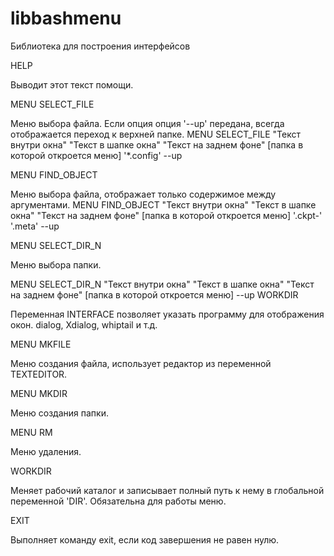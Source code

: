 # libbashmenu
Библиотека для построения интерфейсов


HELP

Выводит этот текст помощи.


MENU SELECT_FILE

Меню выбора файла.
Если oпция опция '--up' передана, всегда отображается переход к верхней папке.
MENU SELECT_FILE	"Текст внутри окна" "Текст в шапке окна" "Текст на заднем фоне" [папка в которой откроется меню] '*.config' --up


MENU FIND_OBJECT

Меню выбора файла, отображает только содержимое между аргументами.
MENU FIND_OBJECT	"Текст внутри окна" "Текст в шапке окна" "Текст на заднем фоне" [папка в которой откроется меню] '.ckpt-' '.meta' --up


MENU SELECT_DIR_N

Меню выбора папки.


MENU SELECT_DIR_N	"Текст внутри окна" "Текст в шапке окна" "Текст на заднем фоне" [папка в которой откроется меню] --up
WORKDIR

Переменная INTERFACE позволяет указать программу для отображения окон. dialog, Xdialog, whiptail и т.д.


MENU MKFILE

Меню создания файла, использует редактор из переменной TEXTEDITOR.


MENU MKDIR

Меню создания папки.


MENU RM

Меню удаления.


WORKDIR

Меняет рабочий каталог и записывает полный путь к нему в глобальной переменной 'DIR'. Обязательна для работы меню.


EXIT

Выполняет команду exit, если код завершения не равен нулю.
